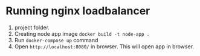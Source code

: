 <!-- @format -->

# Running nginx loadbalancer
1. project folder.
3. Creating node app image `docker build -t node-app .`
4. Run `docker-compose up` command
5. Open `http://localhost:8080/` in browser. This will open app in browser.
